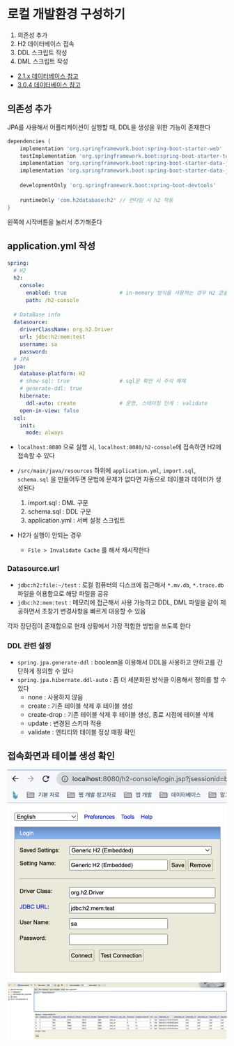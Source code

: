 # 로컬 개발환경 구성하기

1. 의존성 추가
2. H2 데이터베이스 접속
3. DDL 스크립트 작성
4. DML 스크립트 작성

- [2.1.x 데이터베이스 참고](https://docs.spring.io/spring-boot/docs/2.1.x/reference/html/howto-database-initialization.html)
- [3.0.4 데이터베이스 참고](https://docs.spring.io/spring-boot/docs/3.0.4/reference/html/howto.html#howto.data-initialization)

## 의존성 추가

JPA를 사용해서 어플리케이션이 실행할 때, DDL을 생성을 위한 기능이 존재한다

```groovy
dependencies {
	implementation 'org.springframework.boot:spring-boot-starter-web'
	testImplementation 'org.springframework.boot:spring-boot-starter-test'
	implementation 'org.springframework.boot:spring-boot-starter-data-jpa'
	implementation 'org.springframework.boot:spring-boot-starter-data-jdbc'

	developmentOnly 'org.springframework.boot:spring-boot-devtools'

	runtimeOnly 'com.h2database:h2' // 런타임 시 h2 작동
}
```
왼쪽에 시작버튼을 눌러서 추가해준다

## application.yml 작성

```yaml
spring:
  # H2
  h2:
    console:
      enabled: true                 # in-memory 방식을 사용하는 경우 H2 콘솔을 사용할 것인지의 유무
      path: /h2-console

  # DataBase info
  datasource:
    driverClassName: org.h2.Driver
    url: jdbc:h2:mem:test
    username: sa
    password:
  # JPA
  jpa:
    database-platform: H2
    # show-sql: true                # sql문 확인 시 주석 해제
    # generate-ddl: true
    hibernate:
      ddl-auto: create              # 운영, 스테이징 단계 : validate
    open-in-view: false
  sql:
    init:
      mode: always
```

- `localhost:8080` 으로 실행 시, `localhost:8080/h2-console`에 접속하면 H2에 접속할 수 있다

- `/src/main/java/resources` 하위에 `application.yml`, `import.sql`, `schema.sql` 을 만들어두면 문법에 문제가 없다면 자동으로 테이블과 데이터가 생성된다
    1. import.sql : DML 구문
    2. schema.sql : DDL 구문
    3. application.yml : 서버 설정 스크립트

- H2가 실행이 안되는 경우
    - `File > Invalidate Cache` 를 해서 재시작한다

### Datasource.url
- `jdbc:h2:file:~/test` : 로컬 컴퓨터의 디스크에 접근해서 `*.mv.db`, `*.trace.db` 파일을 이용함으로 해당 파일을 공유
- `jdbc:h2:mem:test` : 메모리에 접근해서 사용 가능하고 DDL, DML 파일을 같이 제공하면서 초창기 변경사항을 빠르게 대응할 수 있음

각자 장단점이 존재함으로 현재 상황에서 가장 적합한 방법을 쓰도록 한다

### DDL 관련 설정
- `spring.jpa.generate-ddl` : boolean을 이용해서 DDL을 사용하고 안하고를 간단하게 정의할 수 있다
- `spring.jpa.hibernate.ddl-auto` : 좀 더 세분화된 방식을 이용해서 정의를 할 수 있다
    - none : 사용하지 않음
    - create : 기존 테이블 삭제 후 테이블 생성
    - create-drop : 기존 테이블 삭제 후 테이블 생성, 종료 시점에 테이블 삭제
    - update : 변경된 스키마 적용
    - validate : 엔티티와 테이블 정상 매핑 확인

## 접속화면과 테이블 생성 확인

<img src="https://github.com/Geol2/Today-I-Learned/blob/main/Java/images/Project/h2-connect.png?raw=true" />

<img src="https://github.com/Geol2/Today-I-Learned/blob/main/Java/images/Project/h2-connect-table.png?raw=true" />

